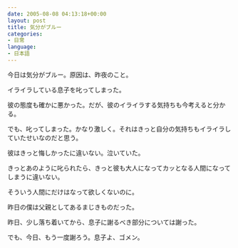 ```yaml
---
date: 2005-08-08 04:13:18+00:00
layout: post
title: 気分がブルー
categories:
- 日常
language:
- 日本語
---
```


今日は気分がブルー。原因は、昨夜のこと。

イライラしている息子を叱ってしまった。

彼の態度も確かに悪かった。だが、彼のイライラする気持ちも今考えると分かる。

でも、叱ってしまった。かなり激しく。それはきっと自分の気持ちもイライラしていたせいなのだと思う。

彼はきっと悔しかったに違いない。泣いていた。

きっとあのように叱られたら、きっと彼も大人になってカッとなる人間になってしまうに違いない。

そういう人間にだけはなって欲しくないのに。

昨日の僕は父親としてあるまじきものだった。

昨日、少し落ち着いてから、息子に謝るべき部分については謝った。

でも、今日、もう一度謝ろう。息子よ、ゴメン。
